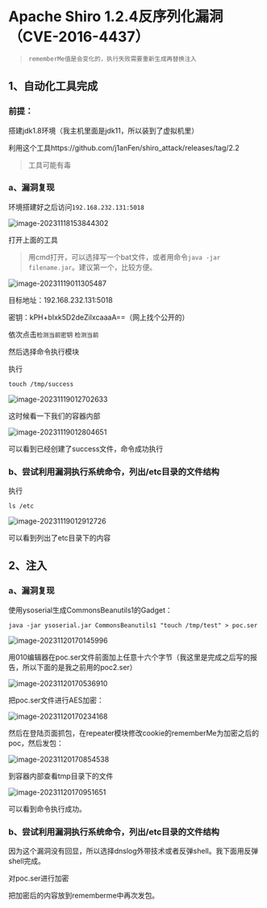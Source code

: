 # Apache Shiro 1.2.4反序列化漏洞（CVE-2016-4437）

> ```js
> rememberMe值是会变化的，执行失败需要重新生成再替换注入
> ```

## 1、自动化工具完成

### 前提：

搭建jdk1.8环境（我主机里面是jdk11，所以装到了虚拟机里）

利用这个工具https://github.com/j1anFen/shiro_attack/releases/tag/2.2

> 工具可能有毒

### a、漏洞复现

环境搭建好之后访问`192.168.232.131:5018`

![image-20231118153844302](C:\Users\Lenovo\AppData\Roaming\Typora\typora-user-images\image-20231118153844302.png)

打开上面的工具

> 用cmd打开，可以选择写一个bat文件，或者用命令`java -jar filename.jar`。建议第一个，比较方便。

![image-20231119011305487](C:\Users\Lenovo\AppData\Roaming\Typora\typora-user-images\image-20231119011305487.png)

目标地址：192.168.232.131:5018

密钥：kPH+bIxk5D2deZiIxcaaaA==（网上找个公开的）

依次点击`检测当前密钥` `检测当前`

然后选择命令执行模块

执行

```
touch /tmp/success
```

![image-20231119012702633](C:\Users\Lenovo\AppData\Roaming\Typora\typora-user-images\image-20231119012702633.png)

这时候看一下我们的容器内部

![image-20231119012804651](C:\Users\Lenovo\AppData\Roaming\Typora\typora-user-images\image-20231119012804651.png)

可以看到已经创建了success文件，命令成功执行

### b、尝试利用漏洞执行系统命令，列出/etc目录的文件结构

执行

```
ls /etc
```

![image-20231119012912726](C:\Users\Lenovo\AppData\Roaming\Typora\typora-user-images\image-20231119012912726.png)

可以看到列出了etc目录下的内容

## 2、注入

### a、漏洞复现

使用ysoserial生成CommonsBeanutils1的Gadget：

```
java -jar ysoserial.jar CommonsBeanutils1 "touch /tmp/test" > poc.ser
```

![image-20231120170145996](C:\Users\Lenovo\AppData\Roaming\Typora\typora-user-images\image-20231120170145996.png)

用010编辑器在poc.ser文件前面加上任意十六个字节（我这里是完成之后写的报告，所以下面的是我之前用的poc2.ser）

![image-20231120170536910](C:\Users\Lenovo\AppData\Roaming\Typora\typora-user-images\image-20231120170536910.png)

把poc.ser文件进行AES加密：

![image-20231120170234168](C:\Users\Lenovo\AppData\Roaming\Typora\typora-user-images\image-20231120170234168.png)

然后在登陆页面抓包，在repeater模块修改cookie的rememberMe为加密之后的poc，然后发包：

![image-20231120170854538](C:\Users\Lenovo\AppData\Roaming\Typora\typora-user-images\image-20231120170854538.png)

到容器内部查看tmp目录下的文件

![image-20231120170951651](C:\Users\Lenovo\AppData\Roaming\Typora\typora-user-images\image-20231120170951651.png)

可以看到命令执行成功。

### b、尝试利用漏洞执行系统命令，列出/etc目录的文件结构

因为这个漏洞没有回显，所以选择dnslog外带技术或者反弹shell。我下面用反弹shell完成。

对poc.ser进行加密

把加密后的内容放到rememberme中再次发包。

